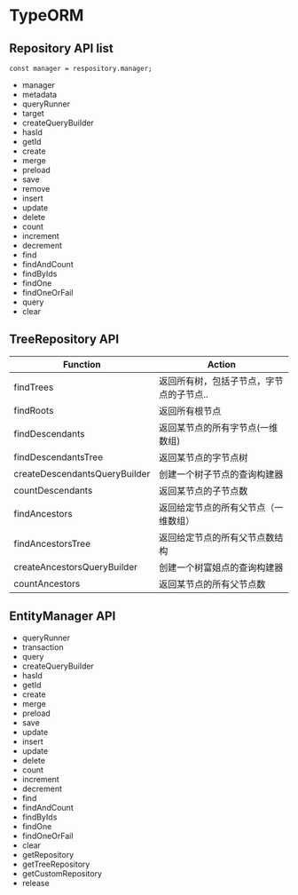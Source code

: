 # TypeORM

## Repository API list

```
const manager = respository.manager;

```

- manager
- metadata
- queryRunner
- target
- createQueryBuilder
- hasId
- getId
- create
- merge
- preload
- save
- remove
- insert
- update
- delete
- count
- increment
- decrement
- find
- findAndCount
- findByIds
- findOne
- findOneOrFail
- query
- clear

## TreeRepository API
|Function| Action |
|---|---|
|findTrees | 返回所有树，包括子节点，字节点的子节点..|
|findRoots| 返回所有根节点|
|findDescendants| 返回某节点的所有字节点(一维数组)|
|findDescendantsTree| 返回某节点的字节点树|
|createDescendantsQueryBuilder| 创建一个树子节点的查询构建器|
|countDescendants| 返回某节点的子节点数|
|findAncestors| 返回给定节点的所有父节点（一维数组）|
|findAncestorsTree| 返回给定节点的所有父节点数结构|
|createAncestorsQueryBuilder| 创建一个树富姐点的查询构建器|
|countAncestors| 返回某节点的所有父节点数|


## EntityManager API

- queryRunner
- transaction
- query
- createQueryBuilder
- hasId
- getId
- create
- merge
- preload
- save
- update
- insert
- update
- delete
- count
- increment
- decrement
- find
- findAndCount
- findByIds
- findOne
- findOneOrFail
- clear
- getRepository
- getTreeRepository
- getCustomRepository
- release